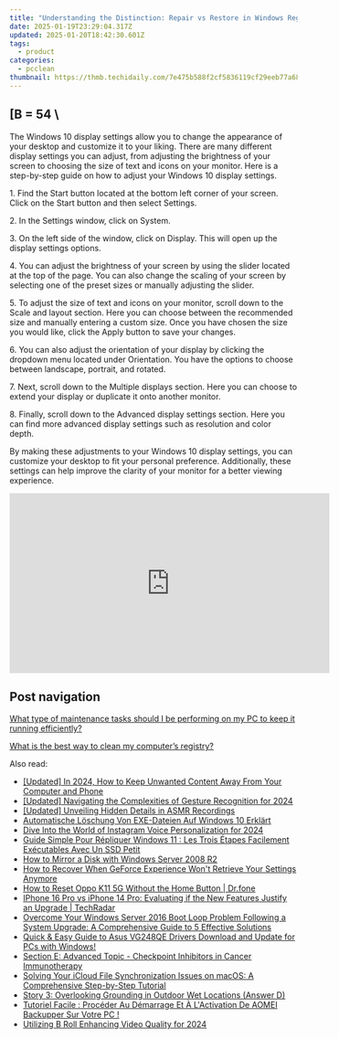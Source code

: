 ```yaml
---
title: "Understanding the Distinction: Repair vs Restore in Windows Registry Management - Insights by YL Computing"
date: 2025-01-19T23:29:04.317Z
updated: 2025-01-20T18:42:30.601Z
tags:
  - product
categories:
  - pcclean
thumbnail: https://thmb.techidaily.com/7e475b588f2cf5836119cf29eeb77a68a0d6cc175af9626b84f7c3d068d74a0f.jpg
---
```


## \[B = 54 \

The Windows 10 display settings allow you to change the appearance of your desktop and customize it to your liking. There are many different display settings you can adjust, from adjusting the brightness of your screen to choosing the size of text and icons on your monitor. Here is a step-by-step guide on how to adjust your Windows 10 display settings. 

1\. Find the Start button located at the bottom left corner of your screen. Click on the Start button and then select Settings.

2\. In the Settings window, click on System.

3\. On the left side of the window, click on Display. This will open up the display settings options. 

4\. You can adjust the brightness of your screen by using the slider located at the top of the page. You can also change the scaling of your screen by selecting one of the preset sizes or manually adjusting the slider.

5\. To adjust the size of text and icons on your monitor, scroll down to the Scale and layout section. Here you can choose between the recommended size and manually entering a custom size. Once you have chosen the size you would like, click the Apply button to save your changes.

6\. You can also adjust the orientation of your display by clicking the dropdown menu located under Orientation. You have the options to choose between landscape, portrait, and rotated.

7\. Next, scroll down to the Multiple displays section. Here you can choose to extend your display or duplicate it onto another monitor.

8\. Finally, scroll down to the Advanced display settings section. Here you can find more advanced display settings such as resolution and color depth. 

By making these adjustments to your Windows 10 display settings, you can customize your desktop to fit your personal preference. Additionally, these settings can help improve the clarity of your monitor for a better viewing experience.

<!-- affiliate ads begin -->
<iframe width="560" height="315" src="https://www.youtube.com/embed/xIP8ktrmOdg?si=zRnjbGzM6PDx2jCq" title="YouTube video player" frameborder="0" allow="accelerometer; autoplay; clipboard-write; encrypted-media; gyroscope; picture-in-picture; web-share" referrerpolicy="strict-origin-when-cross-origin" allowfullscreen></iframe>
<!-- affiliate ads end -->

## Post navigation

[What type of maintenance tasks should I be performing on my PC to keep it running efficiently?](https://tools.techidaily.com/pcclean/products/)

[What is the best way to clean my computer’s registry?](https://tools.techidaily.com/pcclean/products/)

<ins class="adsbygoogle"
     style="display:block"
     data-ad-format="autorelaxed"
     data-ad-client="ca-pub-7571918770474297"
     data-ad-slot="1223367746"></ins>

<ins class="adsbygoogle"
     style="display:block"
     data-ad-client="ca-pub-7571918770474297"
     data-ad-slot="8358498916"
     data-ad-format="auto"
     data-full-width-responsive="true"></ins>

<span class="atpl-alsoreadstyle">Also read:</span>
<div><ul>
<li><a href="https://eaxpv-info.techidaily.com/updated-in-2024-how-to-keep-unwanted-content-away-from-your-computer-and-phone/"><u>[Updated] In 2024, How to Keep Unwanted Content Away From Your Computer and Phone</u></a></li>
<li><a href="https://article-knowledge.techidaily.com/updated-navigating-the-complexities-of-gesture-recognition-for-2024/"><u>[Updated] Navigating the Complexities of Gesture Recognition for 2024</u></a></li>
<li><a href="https://youtube-tips.techidaily.com/ed-unveiling-hidden-details-in-asmr-recordings/"><u>[Updated] Unveiling Hidden Details in ASMR Recordings</u></a></li>
<li><a href="https://win-cloud.techidaily.com/automatische-loschung-von-exe-dateien-auf-windows-10-erklart/"><u>Automatische Löschung Von EXE-Dateien Auf Windows 10 Erklärt</u></a></li>
<li><a href="https://instagram-videos.techidaily.com/dive-into-the-world-of-instagram-voice-personalization-for-2024/"><u>Dive Into the World of Instagram Voice Personalization for 2024</u></a></li>
<li><a href="https://win-cloud.techidaily.com/guide-simple-pour-repliquer-windows-11-les-trois-etapes-facilement-executables-avec-un-ssd-petit/"><u>Guide Simple Pour Répliquer Windows 11 : Les Trois Étapes Facilement Exécutables Avec Un SSD Petit</u></a></li>
<li><a href="https://win-cloud.techidaily.com/how-to-mirror-a-disk-with-windows-server-2008-r2/"><u>How to Mirror a Disk with Windows Server 2008 R2</u></a></li>
<li><a href="https://common-error.techidaily.com/how-to-recover-when-geforce-experience-wont-retrieve-your-settings-anymore/"><u>How to Recover When GeForce Experience Won't Retrieve Your Settings Anymore</u></a></li>
<li><a href="https://techidaily.com/how-to-reset-oppo-k11-5g-without-the-home-button-drfone-by-drfone-reset-android-reset-android/"><u>How to Reset Oppo K11 5G Without the Home Button | Dr.fone</u></a></li>
<li><a href="https://techno-recovery.techidaily.com/iphone-16-pro-vs-iphone-14-pro-evaluating-if-the-new-features-justify-an-upgrade-techradar/"><u>IPhone 16 Pro vs iPhone 14 Pro: Evaluating if the New Features Justify an Upgrade | TechRadar</u></a></li>
<li><a href="https://win-cloud.techidaily.com/overcome-your-windows-server-2016-boot-loop-problem-following-a-system-upgrade-a-comprehensive-guide-to-5-effective-solutions/"><u>Overcome Your Windows Server 2016 Boot Loop Problem Following a System Upgrade: A Comprehensive Guide to 5 Effective Solutions</u></a></li>
<li><a href="https://hardware-help.techidaily.com/1722976383884-quick-and-easy-guide-to-asus-vg248qe-drivers-download-and-update-for-pcs-with-windows/"><u>Quick & Easy Guide to Asus VG248QE Drivers Download and Update for PCs with Windows!</u></a></li>
<li><a href="https://win-cloud.techidaily.com/section-e-advanced-topic-checkpoint-inhibitors-in-cancer-immunotherapy/"><u>Section E: Advanced Topic - Checkpoint Inhibitors in Cancer Immunotherapy</u></a></li>
<li><a href="https://win-cloud.techidaily.com/solving-your-icloud-file-synchronization-issues-on-macos-a-comprehensive-step-by-step-tutorial/"><u>Solving Your iCloud File Synchronization Issues on macOS: A Comprehensive Step-by-Step Tutorial</u></a></li>
<li><a href="https://win-cloud.techidaily.com/story-3-overlooking-grounding-in-outdoor-wet-locations-answer-d/"><u>Story 3: Overlooking Grounding in Outdoor Wet Locations (Answer D)</u></a></li>
<li><a href="https://win-cloud.techidaily.com/tutoriel-facile-proceder-au-demarrage-et-a-lactivation-de-aomei-backupper-sur-votre-pc/"><u>Tutoriel Facile : Procéder Au Démarrage Et À L'Activation De AOMEI Backupper Sur Votre PC !</u></a></li>
<li><a href="https://some-guidance.techidaily.com/utilizing-b-roll-enhancing-video-quality-for-2024/"><u>Utilizing B Roll Enhancing Video Quality for 2024</u></a></li>
</ul></div>

